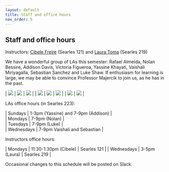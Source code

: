 ```yaml
---
layout: default 
title: Staff and office hours 
nav_order: 5
---
```



## Staff and office hours 


Instructors: [Cibele Freire](https://www.bowdoin.edu/profiles/faculty/cfreire/index.html) (Searles 121) and [Laura Toma](https://tildesites.bowdoin.edu/~ltoma/)  (Searles 219)

We have a wonderful group of LAs this semester: Rafael Almeida, Nolan Bessire, Addison Davis, Victoria Figueroa, Yassine Khayati,  Vaishali Miriyagalla,  Sebastian Sanchez and Luke Shaw. If enthusiasm for learning is large, we may be able to convince Professor Majercik to join us, as he has in the past. 
	
| ![](staff/victoria.jpg) | ![](staff/yassine.jpg) |  ![](staff/vaishali.jpg) |
| ![](staff/rafael.jpg) | ![](staff/nolan.jpg)  | ![](./staff/luke.jpg)  | 
| ![](staff/addison.jpg) | ![](staff/sebastian.jpg) | 


LAs office hours (in Searles 223): 

| Sundays      |  1-3pm (Yassine) and 7-9pm (Addison) |   
| Mondays      |  7-9pm (Nolan) |  
| Tuesdays     |  7-9pm (Luke)  |   
| Wednesdays   |  7-9pm Vaishali and Sebastian |   


Instructors office hours:

| Mondays      | 11:30-1:30pm (Cibele) |  Searles 121 | 
| Wednesdays   |  3-5pm (Laura)        |  Searles 219  | 



Occasional changes to this schedule  will be posted on Slack. 
